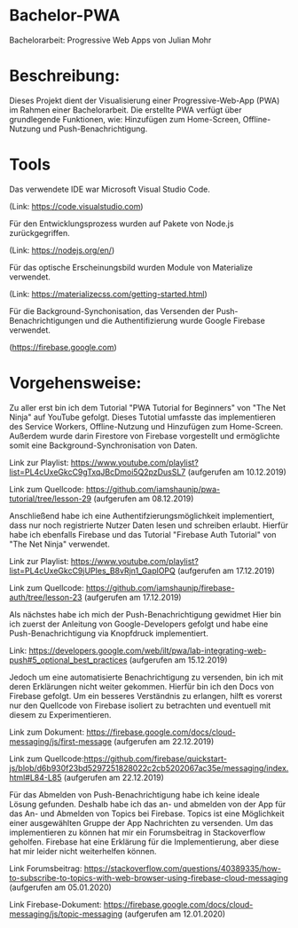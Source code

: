 # Bachelor-PWA
Bachelorarbeit: Progressive Web Apps von Julian Mohr

# Beschreibung:
Dieses Projekt dient der Visualisierung einer Progressive-Web-App (PWA) im Rahmen einer Bachelorarbeit. Die erstellte PWA verfügt über grundlegende Funktionen, wie: Hinzufügen zum Home-Screen, Offline-Nutzung und Push-Benachrichtigung.

# Tools

Das verwendete IDE war Microsoft Visual Studio Code.

(Link: https://code.visualstudio.com)

Für den Entwicklungsprozess wurden auf Pakete von Node.js zurückgegriffen.

(Link: https://nodejs.org/en/)

Für das optische Erscheinungsbild wurden Module von Materialize verwendet.

(Link: https://materializecss.com/getting-started.html)

Für die Background-Synchonisation, das Versenden der Push-Benachrichtigungen und die Authentifizierung wurde Google Firebase verwendet.

(https://firebase.google.com)

# Vorgehensweise:

Zu aller erst bin ich dem Tutorial "PWA Tutorial for Beginners" von "The Net Ninja" auf YouTube gefolgt. Dieses Tutotial umfasste das implementieren des Service Workers, Offline-Nutzung und Hinzufügen zum Home-Screen. Außerdem wurde darin Firestore von Firebase vorgestellt und ermöglichte somit eine Background-Synchronisation von Daten.

Link zur Playlist: https://www.youtube.com/playlist?list=PL4cUxeGkcC9gTxqJBcDmoi5Q2pzDusSL7 (aufgerufen am 10.12.2019)

Link zum Quellcode: https://github.com/iamshaunjp/pwa-tutorial/tree/lesson-29 (aufgerufen am 08.12.2019)
 
 Anschließend habe ich eine Authentifzierungsmöglichkeit implementiert, dass nur noch registrierte Nutzer Daten lesen und schreiben erlaubt. Hierfür habe ich ebenfalls Firebase und das Tutorial "Firebase Auth Tutorial" von "The Net Ninja" verwendet. 
 
Link zur Playlist: https://www.youtube.com/playlist?list=PL4cUxeGkcC9jUPIes_B8vRjn1_GaplOPQ (aufgerufen am 17.12.2019)
 
Link zum Quellcode: https://github.com/iamshaunjp/firebase-auth/tree/lesson-23 (aufgerufen am 17.12.2019)
  
  
 Als nächstes habe ich mich der Push-Benachrichtigung gewidmet
 Hier bin ich zuerst der Anleitung von Google-Developers gefolgt und habe eine Push-Benachrichtigung via Knopfdruck implementiert.
 
 Link: https://developers.google.com/web/ilt/pwa/lab-integrating-web-push#5_optional_best_practices (aufgerufen am 15.12.2019)
 
 Jedoch um eine automatisierte Benachrichtigung zu versenden, bin ich mit deren Erklärungen nicht weiter gekommen. Hierfür bin ich den Docs von Firebase gefolgt. Um ein besseres Verständnis zu erlangen, hilft es vorerst nur den Quellcode von Firebase isoliert zu betrachten und eventuell mit diesem zu Experimentieren.
 
 Link zum Dokument: https://firebase.google.com/docs/cloud-messaging/js/first-message (aufgerufen am 22.12.2019)
 
 Link zum Quellcode:https://github.com/firebase/quickstart-js/blob/d6b930f23bd5297251828022c2cb5202067ac35e/messaging/index.html#L84-L85 (aufgerufen am 22.12.2019)
 
 Für das Abmelden von Push-Benachrichtigung habe ich keine ideale Lösung gefunden. Deshalb habe ich das an- und abmelden von der App für das An- und Abmelden von Topics bei Firebase. Topics ist eine Möglichkeit einer ausgewählten Gruppe der App Nachrichten zu versenden. Um das implementieren zu können hat mir ein Forumsbeitrag in Stackoverflow geholfen. Firebase hat eine Erklärung für die Implementierung, aber diese hat mir leider nicht weiterhelfen können.
 
 Link Forumsbeitrag: https://stackoverflow.com/questions/40389335/how-to-subscribe-to-topics-with-web-browser-using-firebase-cloud-messaging (aufgerufen am 05.01.2020)
 
  Link Firebase-Dokument: https://firebase.google.com/docs/cloud-messaging/js/topic-messaging (aufgerufen am 12.01.2020)
 
 

